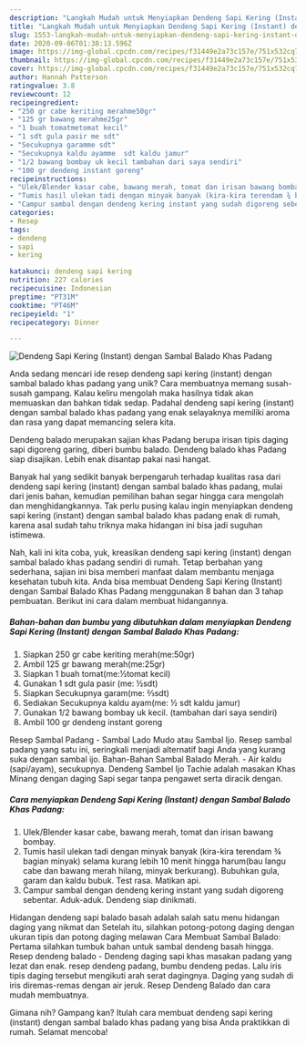 ```yaml
---
description: "Langkah Mudah untuk Menyiapkan Dendeng Sapi Kering (Instant) dengan Sambal Balado Khas Padang yang Lezat Sekali"
title: "Langkah Mudah untuk Menyiapkan Dendeng Sapi Kering (Instant) dengan Sambal Balado Khas Padang yang Lezat Sekali"
slug: 1553-langkah-mudah-untuk-menyiapkan-dendeng-sapi-kering-instant-dengan-sambal-balado-khas-padang-yang-lezat-sekali
date: 2020-09-06T01:38:13.596Z
image: https://img-global.cpcdn.com/recipes/f31449e2a73c157e/751x532cq70/dendeng-sapi-kering-instant-dengan-sambal-balado-khas-padang-foto-resep-utama.jpg
thumbnail: https://img-global.cpcdn.com/recipes/f31449e2a73c157e/751x532cq70/dendeng-sapi-kering-instant-dengan-sambal-balado-khas-padang-foto-resep-utama.jpg
cover: https://img-global.cpcdn.com/recipes/f31449e2a73c157e/751x532cq70/dendeng-sapi-kering-instant-dengan-sambal-balado-khas-padang-foto-resep-utama.jpg
author: Hannah Patterson
ratingvalue: 3.8
reviewcount: 12
recipeingredient:
- "250 gr cabe keriting merahme50gr"
- "125 gr bawang merahme25gr"
- "1 buah tomatmetomat kecil"
- "1 sdt gula pasir me sdt"
- "Secukupnya garamme sdt"
- "Secukupnya kaldu ayamme  sdt kaldu jamur"
- "1/2 bawang bombay uk kecil tambahan dari saya sendiri"
- "100 gr dendeng instant goreng"
recipeinstructions:
- "Ulek/Blender kasar cabe, bawang merah, tomat dan irisan bawang bombay."
- "Tumis hasil ulekan tadi dengan minyak banyak (kira-kira terendam ¾ bagian minyak) selama kurang lebih 10 menit hingga harum(bau langu cabe dan bawang merah hilang, minyak berkurang). Bubuhkan gula, garam dan kaldu bubuk. Test rasa. Matikan api."
- "Campur sambal dengan dendeng kering instant yang sudah digoreng sebentar. Aduk-aduk. Dendeng siap dinikmati."
categories:
- Resep
tags:
- dendeng
- sapi
- kering

katakunci: dendeng sapi kering 
nutrition: 227 calories
recipecuisine: Indonesian
preptime: "PT31M"
cooktime: "PT46M"
recipeyield: "1"
recipecategory: Dinner

---
```



![Dendeng Sapi Kering (Instant) dengan Sambal Balado Khas Padang](https://img-global.cpcdn.com/recipes/f31449e2a73c157e/751x532cq70/dendeng-sapi-kering-instant-dengan-sambal-balado-khas-padang-foto-resep-utama.jpg)

Anda sedang mencari ide resep dendeng sapi kering (instant) dengan sambal balado khas padang yang unik? Cara membuatnya memang susah-susah gampang. Kalau keliru mengolah maka hasilnya tidak akan memuaskan dan bahkan tidak sedap. Padahal dendeng sapi kering (instant) dengan sambal balado khas padang yang enak selayaknya memiliki aroma dan rasa yang dapat memancing selera kita.

Dendeng balado merupakan sajian khas Padang berupa irisan tipis daging sapi digoreng garing, diberi bumbu balado. Dendeng balado khas Padang siap disajikan. Lebih enak disantap pakai nasi hangat.

Banyak hal yang sedikit banyak berpengaruh terhadap kualitas rasa dari dendeng sapi kering (instant) dengan sambal balado khas padang, mulai dari jenis bahan, kemudian pemilihan bahan segar hingga cara mengolah dan menghidangkannya. Tak perlu pusing kalau ingin menyiapkan dendeng sapi kering (instant) dengan sambal balado khas padang enak di rumah, karena asal sudah tahu triknya maka hidangan ini bisa jadi suguhan istimewa.


Nah, kali ini kita coba, yuk, kreasikan dendeng sapi kering (instant) dengan sambal balado khas padang sendiri di rumah. Tetap berbahan yang sederhana, sajian ini bisa memberi manfaat dalam membantu menjaga kesehatan tubuh kita. Anda bisa membuat Dendeng Sapi Kering (Instant) dengan Sambal Balado Khas Padang menggunakan 8 bahan dan 3 tahap pembuatan. Berikut ini cara dalam membuat hidangannya.

<!--inarticleads1-->

##### Bahan-bahan dan bumbu yang dibutuhkan dalam menyiapkan Dendeng Sapi Kering (Instant) dengan Sambal Balado Khas Padang:

1. Siapkan 250 gr cabe keriting merah(me:50gr)
1. Ambil 125 gr bawang merah(me:25gr)
1. Siapkan 1 buah tomat(me:½tomat kecil)
1. Gunakan 1 sdt gula pasir (me: ½sdt)
1. Siapkan Secukupnya garam(me: ⅔sdt)
1. Sediakan Secukupnya kaldu ayam(me: ½ sdt kaldu jamur)
1. Gunakan 1/2 bawang bombay uk kecil. (tambahan dari saya sendiri)
1. Ambil 100 gr dendeng instant goreng


Resep Sambal Padang - Sambal Lado Mudo atau Sambal Ijo. Resep sambal padang yang satu ini, seringkali menjadi alternatif bagi Anda yang kurang suka dengan sambal ijo. Bahan-Bahan Sambal Balado Merah. - Air kaldu (sapi/ayam), secukupnya. Dendeng Sambel Ijo Tachie adalah masakan Khas Minang dengan daging Sapi segar tanpa pengawet serta diracik dengan. 

<!--inarticleads2-->

##### Cara menyiapkan Dendeng Sapi Kering (Instant) dengan Sambal Balado Khas Padang:

1. Ulek/Blender kasar cabe, bawang merah, tomat dan irisan bawang bombay.
1. Tumis hasil ulekan tadi dengan minyak banyak (kira-kira terendam ¾ bagian minyak) selama kurang lebih 10 menit hingga harum(bau langu cabe dan bawang merah hilang, minyak berkurang). Bubuhkan gula, garam dan kaldu bubuk. Test rasa. Matikan api.
1. Campur sambal dengan dendeng kering instant yang sudah digoreng sebentar. Aduk-aduk. Dendeng siap dinikmati.


Hidangan dendeng sapi balado basah adalah salah satu menu hidangan daging yang nikmat dan Setelah itu, silahkan potong-potong daging dengan ukuran tipis dan potong daging melawan Cara Membuat Sambal Balado: Pertama silahkan tumbuk bahan untuk sambal dendeng basah hingga. Resep dendeng balado - Dendeng daging sapi khas masakan padang yang lezat dan enak. resep dendeng padang, bumbu dendeng pedas. Lalu iris tipis daging tersebut mengikuti arah serat dagingnya. Daging yang sudah di iris diremas-remas dengan air jeruk. Resep Dendeng Balado dan cara mudah membuatnya. 

Gimana nih? Gampang kan? Itulah cara membuat dendeng sapi kering (instant) dengan sambal balado khas padang yang bisa Anda praktikkan di rumah. Selamat mencoba!
